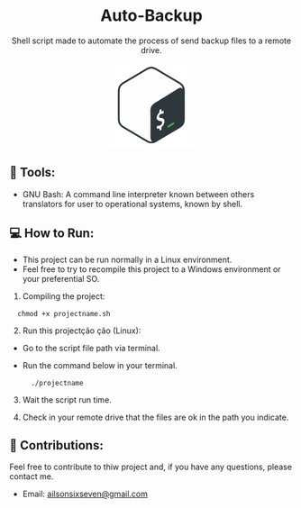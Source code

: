 <h1 align='center'> Auto-Backup </h1>

<p align='center'>Shell script made to automate the process of send backup files to a remote drive.</p>

<div align='center'>
  <a href="https://pt.wikipedia.org/wiki/Bash" target="_blank">
      <img src="./img/bash_logo.png" width="150" height="150" />
  </a>
</div>

## 🔧 Tools:

-   GNU Bash: A command line interpreter known between others translators for user to operational systems, known by shell.

## 💻 How to Run:

- This project can be run normally in a Linux environment.
- Feel free to try to recompile this project to a Windows environment or your preferential SO.

1. Compiling the project:

  ```shell
    chmod +x projectname.sh
  ```

2. Run this projectção ção  (Linux):

- Go to the script file path via terminal.

- Run the command below in your terminal.

  ```shell
    ./projectname
  ```

3. Wait the script run time.

4. Check in your remote drive that the files are ok in the path you indicate.

## 🙏 Contributions:

Feel free to contribute to thiw project and, if you have any questions, please contact me.

- Email: [ailsonsixseven@gmail.com](mailto:ailsonsixseven@gmail.com)
